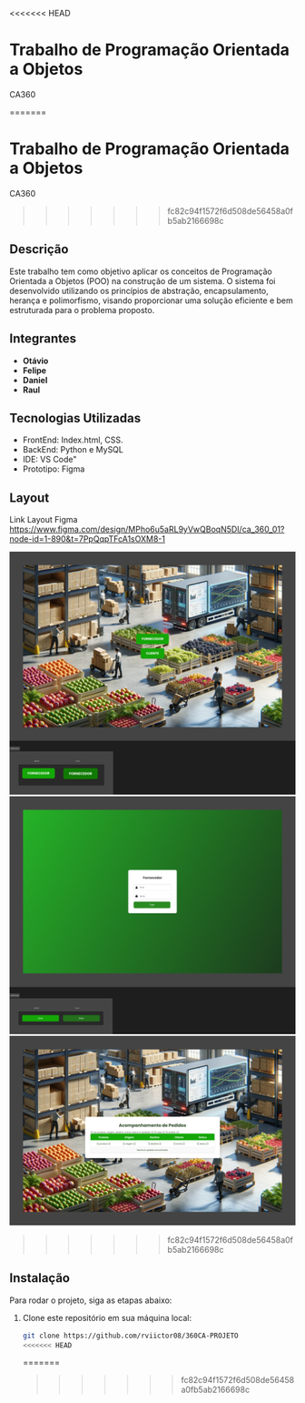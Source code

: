 <<<<<<< HEAD

# Trabalho de Programação Orientada a Objetos

CA360

=======

# Trabalho de Programação Orientada a Objetos

CA360

> > > > > > > fc82c94f1572f6d508de56458a0fb5ab2166698c

## Descrição

Este trabalho tem como objetivo aplicar os conceitos de Programação Orientada a Objetos (POO) na construção de um sistema. O sistema foi desenvolvido utilizando os princípios de abstração, encapsulamento, herança e polimorfismo, visando proporcionar uma solução eficiente e bem estruturada para o problema proposto.

## Integrantes

- **Otávio**
- **Felipe**
- **Daniel**
- **Raul**

## Tecnologias Utilizadas

- FrontEnd: Index.html, CSS.
- BackEnd: Python e MySQL
- IDE: VS Code"
- Prototipo: Figma

## Layout

Link Layout Figma https://www.figma.com/design/MPho6u5aRL9yVwQBoqN5DI/ca_360_01?node-id=1-890&t=7PpQqpTFcA1sOXM8-1

<img src="https://raw.githubusercontent.com/rviictor08/360CA-PROJETO/main/Layout/inicio.png" alt="inicio">
<img src="https://raw.githubusercontent.com/rviictor08/360CA-PROJETO/main/Layout/login.png" alt="login">
<img src="https://raw.githubusercontent.com/rviictor08/360CA-PROJETO/main/Layout/acompanhamento.png" alt="acaompanhamento">

> > > > > > > fc82c94f1572f6d508de56458a0fb5ab2166698c

## Instalação

Para rodar o projeto, siga as etapas abaixo:

1. Clone este repositório em sua máquina local:
   ```bash
   git clone https://github.com/rviictor08/360CA-PROJETO
   <<<<<<< HEAD
   ```
   =======
   > > > > > > > fc82c94f1572f6d508de56458a0fb5ab2166698c
